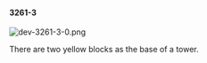 #### 3261-3
![dev-3261-3-0.png](https://github.com/lil-lab/nlvr/raw/master/nlvr/dev/images/5/dev-3261-3-0.png "dev-3261-3-0.png")

There are two yellow blocks as the base of a tower.